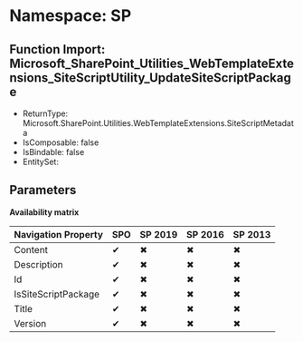 # Namespace: SP

## Function Import: Microsoft_SharePoint_Utilities_WebTemplateExtensions_SiteScriptUtility_UpdateSiteScriptPackage

- ReturnType: Microsoft.SharePoint.Utilities.WebTemplateExtensions.SiteScriptMetadata
- IsComposable: false
- IsBindable: false
- EntitySet: 

## Parameters

**Availability matrix**

Navigation Property | SPO | SP 2019 | SP 2016 | SP 2013
----------|-----|---------|---------|--------
Content | ✔ | ✖ | ✖ | ✖
Description | ✔ | ✖ | ✖ | ✖
Id | ✔ | ✖ | ✖ | ✖
IsSiteScriptPackage | ✔ | ✖ | ✖ | ✖
Title | ✔ | ✖ | ✖ | ✖
Version | ✔ | ✖ | ✖ | ✖
